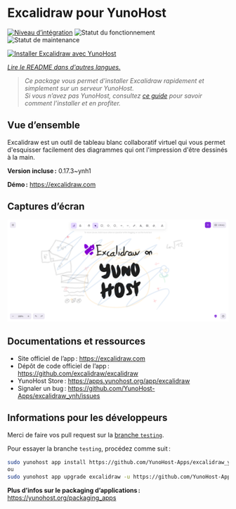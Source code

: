 <!--
Nota bene : ce README est automatiquement généré par <https://github.com/YunoHost/apps/tree/master/tools/readme_generator>
Il NE doit PAS être modifié à la main.
-->

# Excalidraw pour YunoHost

[![Niveau d’intégration](https://dash.yunohost.org/integration/excalidraw.svg)](https://dash.yunohost.org/appci/app/excalidraw) ![Statut du fonctionnement](https://ci-apps.yunohost.org/ci/badges/excalidraw.status.svg) ![Statut de maintenance](https://ci-apps.yunohost.org/ci/badges/excalidraw.maintain.svg)

[![Installer Excalidraw avec YunoHost](https://install-app.yunohost.org/install-with-yunohost.svg)](https://install-app.yunohost.org/?app=excalidraw)

*[Lire le README dans d'autres langues.](./ALL_README.md)*

> *Ce package vous permet d’installer Excalidraw rapidement et simplement sur un serveur YunoHost.*  
> *Si vous n’avez pas YunoHost, consultez [ce guide](https://yunohost.org/install) pour savoir comment l’installer et en profiter.*

## Vue d’ensemble

Excalidraw est un outil de tableau blanc collaboratif virtuel qui vous permet d'esquisser facilement des diagrammes qui ont l'impression d'être dessinés à la main.


**Version incluse :** 0.17.3~ynh1

**Démo :** <https://excalidraw.com>

## Captures d’écran

![Capture d’écran de Excalidraw](./doc/screenshots/screenshot.png)

## Documentations et ressources

- Site officiel de l’app : <https://excalidraw.com>
- Dépôt de code officiel de l’app : <https://github.com/excalidraw/excalidraw>
- YunoHost Store : <https://apps.yunohost.org/app/excalidraw>
- Signaler un bug : <https://github.com/YunoHost-Apps/excalidraw_ynh/issues>

## Informations pour les développeurs

Merci de faire vos pull request sur la [branche `testing`](https://github.com/YunoHost-Apps/excalidraw_ynh/tree/testing).

Pour essayer la branche `testing`, procédez comme suit :

```bash
sudo yunohost app install https://github.com/YunoHost-Apps/excalidraw_ynh/tree/testing --debug
ou
sudo yunohost app upgrade excalidraw -u https://github.com/YunoHost-Apps/excalidraw_ynh/tree/testing --debug
```

**Plus d’infos sur le packaging d’applications :** <https://yunohost.org/packaging_apps>
